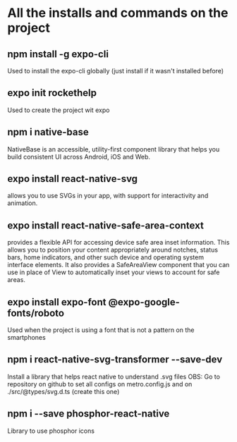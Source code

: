 # All the installs and commands on the project
## npm install -g expo-cli 
Used to install the expo-cli globally (just install if it wasn't installed before)

## expo init rockethelp
Used to create the project wit expo

## npm i native-base 
NativeBase is an accessible, utility-first component library that helps you build consistent UI across Android, iOS and Web.


## expo install react-native-svg
allows you to use SVGs in your app, with support for interactivity and animation.

## expo install react-native-safe-area-context
provides a flexible API for accessing device safe area inset information. This allows you to position your content appropriately around notches, status bars, home indicators, and other such device and operating system interface elements. It also provides a SafeAreaView component that you can use in place of View to automatically inset your views to account for safe areas.

## expo install expo-font @expo-google-fonts/roboto
Used when the project is using a font that is not a pattern on the smartphones

## npm i react-native-svg-transformer --save-dev
Install a library that helps react native to understand .svg files
OBS: Go to repository on github to set all configs on metro.config.js and on ./src/@types/svg.d.ts (create this one)

## npm i --save phosphor-react-native
Library to use phosphor icons